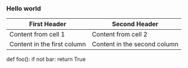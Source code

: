 


### Hello world

First Header | Second Header
------------ | -------------
Content from cell 1 | Content from cell 2
Content in the first column | Content in the second column


def foo():
    if not bar:
        return True




